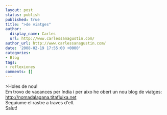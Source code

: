 ```yaml
---
layout: post
status: publish
published: true
title: ">de viatges"
author:
  display_name: Carles
  url: http://www.carlessanagustin.com/
author_url: http://www.carlessanagustin.com/
date: '2008-02-19 17:55:00 +0000'
categories:
- Blog
tags:
- reflexiones
comments: []
---
```

<p>>Holes de nou!<br />Em trovo de vacances per India i per aixo he obert un nou blog de viatges:<br /><a href="http://nomadalagana.titafluixa.net/">http://nomadalagana.titafluixa.net</a><br />Seguiume el rastre a traves d'ell.<br />Salut!</p>
